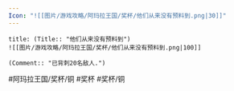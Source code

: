 ```yaml
---
Icon: "![[图片/游戏攻略/阿玛拉王国/奖杯/他们从来没有预料到.png|30]]"
---
```

```ad-common-bronze-trophy
title: (Title:: "他们从来没有预料到")
![[图片/游戏攻略/阿玛拉王国/奖杯/他们从来没有预料到.png|100]]

(Comment:: "已背刺20名敌人.")
```

#阿玛拉王国/奖杯/铜 #奖杯 #奖杯/铜
